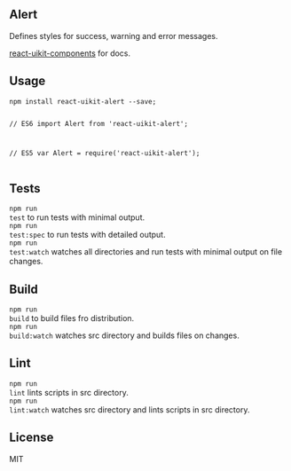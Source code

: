 <div><section><h1>Alert</h1><p>Defines styles for success, warning and error messages.</p><p><a href="https://github.com/otissv/react-uikit-components">react-uikit-components</a> for docs.</p></section><section><h2>Usage</h2><pre data-kitid="ciitcvi8d00008vmdolufv3lo"><code>npm install react-uikit-alert --save;

// ES6
import Alert from &#x27;react-uikit-alert&#x27;;

// ES5
var Alert = require(&#x27;react-uikit-alert&#x27;);
</code></pre></section><section><h2>Tests</h2><p><code>npm run test</code> to run tests with minimal output.<br/><code>npm run test:spec</code> to run tests with detailed output.<br/><code>npm run test:watch</code> watches all directories and run tests with minimal output on file changes.<br/></p></section><section><h2>Build</h2><p><code>npm run build</code> to build files fro distribution.<br/><code>npm run build:watch</code> watches src directory and builds files on changes.<br/></p></section><section><h2>Lint</h2><p><code>npm run lint</code> lints scripts in src directory.<br/><code>npm run lint:watch</code> watches src directory and lints scripts in src directory.<br/></p></section><section><h2>License</h2><p>MIT</p></section></div>